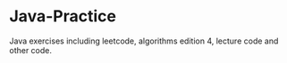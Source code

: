 # Java-Practice
Java exercises including leetcode, algorithms edition 4, lecture code and other code.
